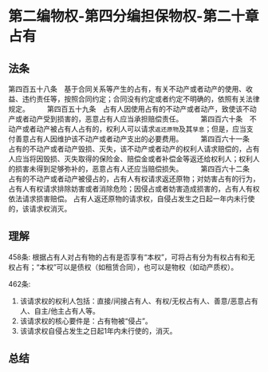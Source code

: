 # 第二编物权-第四分编担保物权-第二十章占有

## 法条
第四百五十八条　基于合同关系等产生的占有，有关不动产或者动产的使用、收益、违约责任等，按照合同约定；合同没有约定或者约定不明确的，依照有关法律规定。
　　
第四百五十九条　占有人因使用占有的不动产或者动产，致使该不动产或者动产受到损害的，恶意占有人应当承担赔偿责任。
　　
第四百六十条　不动产或者动产被占有人占有的，权利人可以请求`返还原物`及其`孳息`；但是，应当支付善意占有人因维护该不动产或者动产支出的必要费用。
　　
第四百六十一条　占有的不动产或者动产毁损、灭失，该不动产或者动产的权利人请求赔偿的，占有人应当将因毁损、灭失取得的保险金、赔偿金或者补偿金等返还给权利人；权利人的损害未得到足够弥补的，恶意占有人还应当赔偿损失。
　　
第四百六十二条　占有的不动产或者动产被侵占的，占有人有权请求返还原物；对妨害占有的行为，占有人有权请求排除妨害或者消除危险；因侵占或者妨害造成损害的，占有人有权依法请求损害赔偿。
占有人返还原物的请求权，自侵占发生之日起一年内未行使的，该请求权消灭。

## 理解
458条: 根据占有人对占有物的占有是否享有“本权”，可将占有分为有权占有和无权占有；“本权”可以是债权（如租赁合同），也可以是物权（如动产质权）。

462条:
1. 该请求权的权利人包括：直接/间接占有人、有权/无权占有人、善意/恶意占有人、自主/他主占有人等。
2. 该请求权的核心要件是：占有物被“侵占”。
3. 该请求权自侵占发生之日起1年内未行使的，消灭。


## 总结